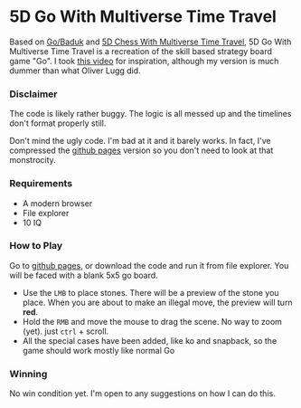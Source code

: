 # 5D Go With Multiverse Time Travel
Based on [Go/Baduk](https://en.wikipedia.org/wiki/Go_(game)) and [5D Chess With Multiverse Time Travel](https://en.wikipedia.org/wiki/5D_Chess_with_Multiverse_Time_Travel), 5D Go With Multiverse Time Travel is a recreation of the skill based strategy board game "Go". I took [this video](https://www.youtube.com/watch?v=2__NGeY5JUw) for inspiration, although my version is much dummer than what Oliver Lugg did.

### Disclaimer

The code is likely rather buggy. The logic is all messed up and the timelines don't format properly still.

Don't mind the ugly code. I'm bad at it and it barely works. In fact, I've compressed the [github pages](https://flippont.github.io/5d-go-with-multiverse-time-travel/) version so you don't need to look at that monstrocity.

### Requirements

* A modern browser
* File explorer
* 10 IQ

### How to Play

Go to [github pages](https://flippont.github.io/5d-go-with-multiverse-time-travel/), or download the code and run it from file explorer.
You will be faced with a blank 5x5 go board. 

* Use the `LMB` to place stones. There will be a preview of the stone you place. When you are about to make an illegal move, the preview will turn **red**.
* Hold the `RMB` and move the mouse to drag the scene. No way to zoom (yet). just `ctrl` + scroll.
* All the special cases have been added, like ko and snapback, so the game should work mostly like normal Go

### Winning

No win condition yet. I'm open to any suggestions on how I can do this.
